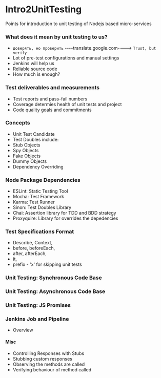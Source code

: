 # Intro2UnitTesting
Points for introduction to unit testing of Nodejs based micro-services

### What does it mean by unit testing to us?
- ```доверять, но проверить``` ----translate.google.com----> ```Trust, but verify```
- Lot of pre-test configurations and manual settings
- Jenkins will help us
- Reliable source code
- How much is enough?

### Test deliverables and measurements
- Test reports and pass-fail numbers
- Coverage determies health of unit tests and project
- Code quality goals and commitments

### Concepts
- Unit Test Candidate
- Test Doubles include:
- Stub Objects 
- Spy Objects
- Fake Objects
- Dummy Objects
- Dependency Overriding

### Node Package Dependencies
- ESLint: Static Testing Tool
- Mocha: Test Framework
- Karma: Test Runner
- Sinon: Test Doubles Library
- Chai: Assertion library for TDD and BDD strategy
- Proxyquire: Library for overrides the depedencies

### Test Specifications Format
- Describe, Context, 
- before, beforeEach, 
- after, afterEach, 
- it, 
- prefix - 'x' for skipping unit tests

### Unit Testing: Synchronous Code Base


### Unit Testing: Asynchronous Code Base


### Unit Testing: JS Promises


### Jenkins Job and Pipeline
- Overview

#### Misc
- Controlling Responses with Stubs
- Stubbing custom responses
- Observing the methods are called
- Verifying behaviour of method called
